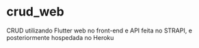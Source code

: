 # crud_web

CRUD utilizando Flutter web no front-end e API feita no STRAPI, e posteriormente hospedada no Heroku

